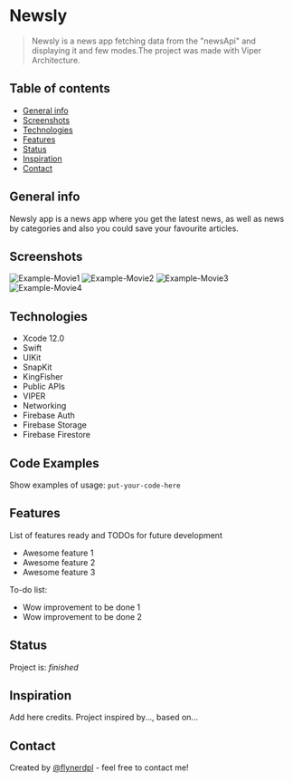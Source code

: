 # Newsly
> Newsly is a news app fetching data from the "newsApi" and displaying it and few modes.The project was made with Viper Architecture.

## Table of contents
* [General info](#general-info)
* [Screenshots](#screenshots)
* [Technologies](#technologies)
* [Features](#features)
* [Status](#status)
* [Inspiration](#inspiration)
* [Contact](#contact)

## General info
Newsly app is a news app where you get the latest news, as well as news by categories and also you could save your favourite articles.

## Screenshots
![Example-Movie1](./Images/Movie1.gif)
![Example-Movie2](./Images/Movie2.gif)
![Example-Movie3](./Images/Movie3.gif)
![Example-Movie4](./Images/Movie4.gif)

## Technologies
* Xcode 12.0
* Swift
* UIKit
* SnapKit
* KingFisher
* Public APIs
* VIPER
* Networking
* Firebase Auth
* Firebase Storage
* Firebase Firestore

## Code Examples
Show examples of usage:
`put-your-code-here`

## Features
List of features ready and TODOs for future development
* Awesome feature 1
* Awesome feature 2
* Awesome feature 3

To-do list:
* Wow improvement to be done 1
* Wow improvement to be done 2

## Status
Project is: _finished_

## Inspiration
Add here credits. Project inspired by..., based on...

## Contact
Created by [@flynerdpl](http://developer.foursquare.com) - feel free to contact me!
